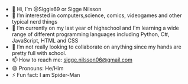 - 👋 Hi, I’m @Siggis69 or Sigge Nilsson
- 👀 I’m interested in computers,science, comics, videogames and other typical nerd things
- 🌱 I’m currently on my last year of highschool and I'm learning a wide range of different programming languages including Python, C#, JavaScript, HTML and CSS
- 💞️ I’m not really looking to collaborate on anything since my hands are pretty full with school.
- 📫 How to reach me: sigge.nilsson06@gmail.com
- 😄 Pronouns: He/Him
- ⚡ Fun fact: I am Spider-Man

<!---
Siggis69/Siggis69 is a ✨ special ✨ repository because its `README.md` (this file) appears on your GitHub profile.
You can click the Preview link to take a look at your changes.
--->
